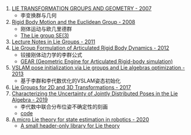 01. [LIE TRANSFORMATION GROUPS AND GEOMETRY - 2007](https://emis.de/proceedings/Varna/vol9/Arvanitoyergos.pdf)
    + 李变换群与几何
02. [Rigid Body Motion and the Euclidean Group - 2008](https://www.seas.upenn.edu/~meam620/notes/RigidBodyMotion3.pdf)
    + 刚体运动与欧几里德群
    + [The Lie group SE(3)](https://www.seas.upenn.edu/~meam620/slides/kinematicsI.pdf)
03. [Lecture Notes in Lie Groups - 2011](https://arxiv.org/abs/1104.1106)
04. [Lie Group Formulation of Articulated Rigid Body Dynamics - 2012](http://www.cs.cmu.edu/~junggon/tools/liegroupdynamics.pdf)
    + 铰接刚体动力学的李群公式
    + [GEAR (Geometric Engine for Articulated Rigid-body simulation)](http://www.cs.cmu.edu/~junggon/tools/gear.html)
05. [VSLAM pose initialization via Lie groups and Lie algebras optimization - 2013](http://refbase.cvc.uab.es/files/rgs2013c.pdf)
    + 基于李群和李代数优化的VSLAM姿态初始化
06. [Lie Groups for 2D and 3D Transformations - 2017](http://ethaneade.com/lie.pdf)
07. [Characterizing the Uncertainty of Jointly Distributed Poses in the Lie Algebra - 2019](https://arxiv.org/abs/1906.07795)
    + 李代数中联合分布位姿不确定性的刻画
    + [code](https://bitbucket.org/jmangelson/lie)
08. [A micro Lie theory for state estimation in robotics - 2020](https://arxiv.org/abs/1812.01537)
    + [A small header-only library for Lie theory](https://github.com/artivis/manif)


